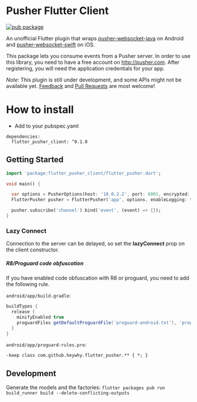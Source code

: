 # Pusher Flutter Client

[![pub package](https://img.shields.io/pub/v/flutter_pusher_client.svg)](https://pub.dartlang.org/packages/flutter_pusher_client)

An unofficial Flutter plugin that wraps [pusher-websocket-java](https://github.com/pusher/pusher-websocket-java) on Android and [pusher-websocket-swift](https://github.com/pusher/pusher-websocket-swift) on iOS.

This package lets you consume events from a Pusher server. In order to use this library, you need to have a free account on <http://pusher.com>. After registering, you will need the application credentials for your app.


*Note*: This plugin is still under development, and some APIs might not be available yet. [Feedback](https://github.com/heywhy/flutter-pusher-client/issues) and [Pull Requests](https://github.com/heywhy/flutter-pusher-client/pulls) are most welcome!

# How to install
* Add to your pubspec.yaml
```
dependencies:
  flutter_pusher_client: ^0.1.0
```
<!-- * In `/ios/Podfile`, set global platform to at least 9.0
`platform :ios, '9.0'`

### For iOS Objective-C based Flutter apps
It is currently a bit difficult to get some Swift based Flutter plugins working in an Objective-C based Flutter app. See [here for info](https://github.com/flutter/flutter/issues/25676) and [here for a way to fix](https://github.com/fayeed/flutter_freshchat/issues/9#issuecomment-514329934).

This set of steps should work to fix this for your project.
* Add `use_frameworks!` to the end of the Runner section in `/ios/Podfile`
* Set Swift version in your iOS Runner project.
    * Open the project with Xcode.
    * In Runner, File -> New -> File -> Swift File. Name it anything.
    * Xcode will ask you if you wish to create Bridging Header, click yes.
    * Go to Runner `Build Settings` and set `SWIFT_VERSION` to either 4.2 or 5.0
    * Delete the Swift file created in step 2
    * Delete the Bridging Header created in step 3
* `flutter clean`
* In /ios `pod install --repo-update` -->

## Getting Started

```dart
import 'package:flutter_pusher_client/flutter_pusher.dart';

void main() {

  var options = PusherOptions(host: '10.0.2.2', port: 6001, encrypted: false);
  FlutterPusher pusher = FlutterPusher('app', options, enableLogging: true);

  pusher.subscribe('channel').bind('event', (event) => {});
}
```

### Lazy Connect

Connection to the server can be delayed, so set the **lazyConnect** prop on the client constructor.

##### R8/Proguard code obfuscation

If you have enabled code obfuscation with R8 or proguard, you need to add the following rule.

`android/app/build.gradle`:

```groovy
buildTypes {
  release {
    minifyEnabled true
    proguardFiles getDefaultProguardFile('proguard-android.txt'), 'proguard-rules.pro'
  }
}
```

`android/app/proguard-rules.pro`:

```
-keep class com.github.heywhy.flutter_pusher.** { *; }
```

## Development
Generate the models and the factories: `flutter packages pub run build_runner build --delete-conflicting-outputs`
